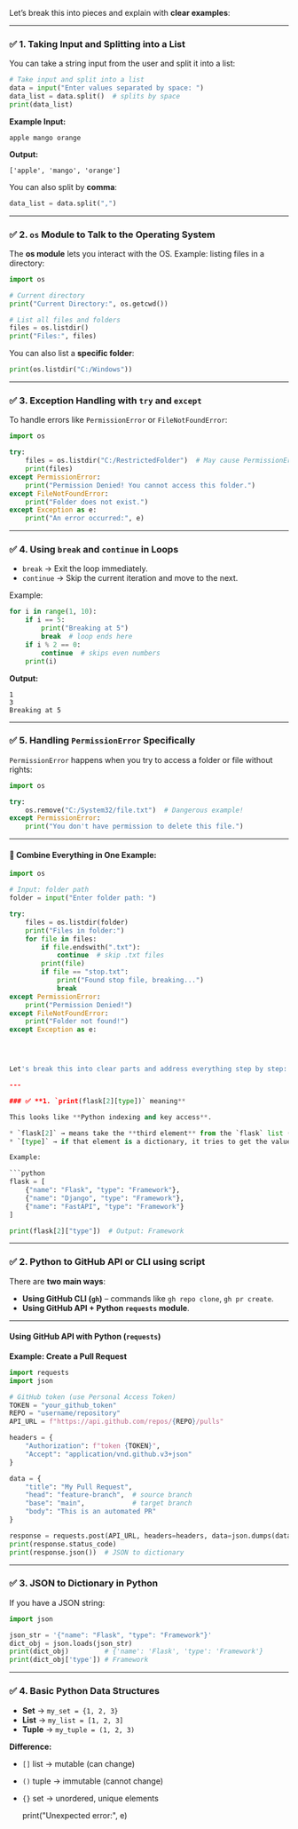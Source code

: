 Let’s break this into pieces and explain with **clear examples**:

---

### ✅ **1. Taking Input and Splitting into a List**

You can take a string input from the user and split it into a list:

```python
# Take input and split into a list
data = input("Enter values separated by space: ")
data_list = data.split()  # splits by space
print(data_list)
```

**Example Input:**

```
apple mango orange
```

**Output:**

```
['apple', 'mango', 'orange']
```

You can also split by **comma**:

```python
data_list = data.split(",")
```




---

### ✅ **2. `os` Module to Talk to the Operating System**

The **os module** lets you interact with the OS. Example: listing files in a directory:

```python
import os

# Current directory
print("Current Directory:", os.getcwd())

# List all files and folders
files = os.listdir()
print("Files:", files)
```

You can also list a **specific folder**:

```python
print(os.listdir("C:/Windows"))
```

---

### ✅ **3. Exception Handling with `try` and `except`**

To handle errors like `PermissionError` or `FileNotFoundError`:

```python
import os

try:
    files = os.listdir("C:/RestrictedFolder")  # May cause PermissionError
    print(files)
except PermissionError:
    print("Permission Denied! You cannot access this folder.")
except FileNotFoundError:
    print("Folder does not exist.")
except Exception as e:
    print("An error occurred:", e)
```

---

### ✅ **4. Using `break` and `continue` in Loops**

* `break` → Exit the loop immediately.
* `continue` → Skip the current iteration and move to the next.

Example:

```python
for i in range(1, 10):
    if i == 5:
        print("Breaking at 5")
        break  # loop ends here
    if i % 2 == 0:
        continue  # skips even numbers
    print(i)
```

**Output:**

```
1
3
Breaking at 5
```

---

### ✅ **5. Handling `PermissionError` Specifically**

`PermissionError` happens when you try to access a folder or file without rights:

```python
import os

try:
    os.remove("C:/System32/file.txt")  # Dangerous example!
except PermissionError:
    print("You don't have permission to delete this file.")
```

---

#### 🔹 **Combine Everything in One Example:**

```python
import os

# Input: folder path
folder = input("Enter folder path: ")

try:
    files = os.listdir(folder)
    print("Files in folder:")
    for file in files:
        if file.endswith(".txt"):
            continue  # skip .txt files
        print(file)
        if file == "stop.txt":
            print("Found stop file, breaking...")
            break
except PermissionError:
    print("Permission Denied!")
except FileNotFoundError:
    print("Folder not found!")
except Exception as e:




Let's break this into clear parts and address everything step by step:

---

### ✅ **1. `print(flask[2][type])` meaning**

This looks like **Python indexing and key access**.

* `flask[2]` → means take the **third element** from the `flask` list (index starts at 0).
* `[type]` → if that element is a dictionary, it tries to get the value of the key `type`.

Example:

```python
flask = [
    {"name": "Flask", "type": "Framework"},
    {"name": "Django", "type": "Framework"},
    {"name": "FastAPI", "type": "Framework"}
]

print(flask[2]["type"])  # Output: Framework
```

---

### ✅ **2. Python to GitHub API or CLI using script**

There are **two main ways**:

* **Using GitHub CLI (`gh`)** – commands like `gh repo clone`, `gh pr create`.
* **Using GitHub API + Python `requests` module**.

---

#### **Using GitHub API with Python (`requests`)**

**Example: Create a Pull Request**

```python
import requests
import json

# GitHub token (use Personal Access Token)
TOKEN = "your_github_token"
REPO = "username/repository"
API_URL = f"https://api.github.com/repos/{REPO}/pulls"

headers = {
    "Authorization": f"token {TOKEN}",
    "Accept": "application/vnd.github.v3+json"
}

data = {
    "title": "My Pull Request",
    "head": "feature-branch",  # source branch
    "base": "main",            # target branch
    "body": "This is an automated PR"
}

response = requests.post(API_URL, headers=headers, data=json.dumps(data))
print(response.status_code)
print(response.json())  # JSON to dictionary
```

---

### ✅ **3. JSON to Dictionary in Python**

If you have a JSON string:

```python
import json

json_str = '{"name": "Flask", "type": "Framework"}'
dict_obj = json.loads(json_str)
print(dict_obj)         # {'name': 'Flask', 'type': 'Framework'}
print(dict_obj['type']) # Framework
```

---

### ✅ **4. Basic Python Data Structures**

* **Set** → `my_set = {1, 2, 3}`
* **List** → `my_list = [1, 2, 3]`
* **Tuple** → `my_tuple = (1, 2, 3)`

**Difference:**

* `[]` list → mutable (can change)
* `()` tuple → immutable (cannot change)
* `{}` set → unordered, unique elements



    print("Unexpected error:", e)
```
